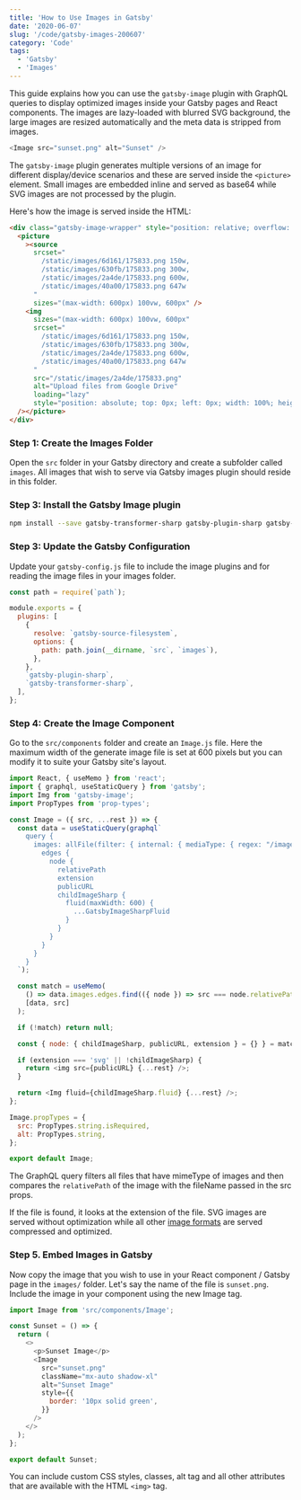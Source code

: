 ```yaml
---
title: 'How to Use Images in Gatsby'
date: '2020-06-07'
slug: '/code/gatsby-images-200607'
category: 'Code'
tags:
  - 'Gatsby'
  - 'Images'
---
```


This guide explains how you can use the `gatsby-image` plugin with GraphQL queries to display optimized images inside your Gatsby pages and React components. The images are lazy-loaded with blurred SVG background, the large images are resized automatically and the meta data is stripped from images.

```javascript
<Image src="sunset.png" alt="Sunset" />
```

The `gatsby-image` plugin generates multiple versions of an image for different display/device scenarios and these are served inside the `<picture>` element. Small images are embedded inline and served as base64 while SVG images are not processed by the plugin.

Here's how the image is served inside the HTML:

```html
<div class="gatsby-image-wrapper" style="position: relative; overflow: hidden;">
  <picture
    ><source
      srcset="
        /static/images/6d161/175833.png 150w,
        /static/images/630fb/175833.png 300w,
        /static/images/2a4de/175833.png 600w,
        /static/images/40a00/175833.png 647w
      "
      sizes="(max-width: 600px) 100vw, 600px" />
    <img
      sizes="(max-width: 600px) 100vw, 600px"
      srcset="
        /static/images/6d161/175833.png 150w,
        /static/images/630fb/175833.png 300w,
        /static/images/2a4de/175833.png 600w,
        /static/images/40a00/175833.png 647w
      "
      src="/static/images/2a4de/175833.png"
      alt="Upload files from Google Drive"
      loading="lazy"
      style="position: absolute; top: 0px; left: 0px; width: 100%; height: 100%; object-fit: cover; object-position: center center; opacity: 1; transition: opacity 500ms ease 0s;"
  /></picture>
</div>
```

### Step 1: Create the Images Folder

Open the `src` folder in your Gatsby directory and create a subfolder called `images`. All images that wish to serve via Gatsby images plugin should reside in this folder.

### Step 3: Install the Gatsby Image plugin

```bash
npm install --save gatsby-transformer-sharp gatsby-plugin-sharp gatsby-source-filesystem gatsby-image
```

### Step 3: Update the Gatsby Configuration

Update your `gatsby-config.js` file to include the image plugins and for reading the image files in your images folder.

```javascript
const path = require(`path`);

module.exports = {
  plugins: [
    {
      resolve: `gatsby-source-filesystem`,
      options: {
        path: path.join(__dirname, `src`, `images`),
      },
    },
    `gatsby-plugin-sharp`,
    `gatsby-transformer-sharp`,
  ],
};
```

### Step 4: Create the Image Component

Go to the `src/components` folder and create an `Image.js` file. Here the maximum width of the generate image file is set at 600 pixels but you can modify it to suite your Gatsby site's layout.

```javascript
import React, { useMemo } from 'react';
import { graphql, useStaticQuery } from 'gatsby';
import Img from 'gatsby-image';
import PropTypes from 'prop-types';

const Image = ({ src, ...rest }) => {
  const data = useStaticQuery(graphql`
    query {
      images: allFile(filter: { internal: { mediaType: { regex: "/image/" } } }) {
        edges {
          node {
            relativePath
            extension
            publicURL
            childImageSharp {
              fluid(maxWidth: 600) {
                ...GatsbyImageSharpFluid
              }
            }
          }
        }
      }
    }
  `);

  const match = useMemo(
    () => data.images.edges.find(({ node }) => src === node.relativePath),
    [data, src]
  );

  if (!match) return null;

  const { node: { childImageSharp, publicURL, extension } = {} } = match;

  if (extension === 'svg' || !childImageSharp) {
    return <img src={publicURL} {...rest} />;
  }

  return <Img fluid={childImageSharp.fluid} {...rest} />;
};

Image.propTypes = {
  src: PropTypes.string.isRequired,
  alt: PropTypes.string,
};

export default Image;
```

The GraphQL query filters all files that have mimeType of images and then compares the `relativePath` of the image with the fileName passed in the src props.

If the file is found, it looks at the extension of the file. SVG images are served without optimization while all other [image formats](/software/tutorials/jpeg-vs-png-image-quality-or-bandwidth/5385/) are served compressed and optimized.

### Step 5. Embed Images in Gatsby

Now copy the image that you wish to use in your React component / Gatsby page in the `images/` folder. Let's say the name of the file is `sunset.png`. Include the image in your component using the new Image tag.

```javascript
import Image from 'src/components/Image';

const Sunset = () => {
  return (
    <>
      <p>Sunset Image</p>
      <Image
        src="sunset.png"
        className="mx-auto shadow-xl"
        alt="Sunset Image"
        style={{
          border: '10px solid green',
        }}
      />
    </>
  );
};

export default Sunset;
```

You can include custom CSS styles, classes, alt tag and all other attributes that are available with the HTML `<img>` tag.
